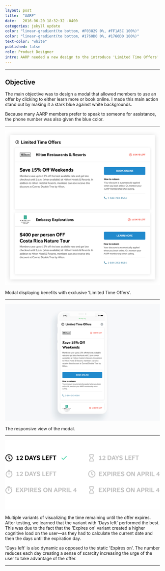 ```yaml
---
layout: post
title:  "AARP"
date:   2016-06-20 18:32:32 -0400
categories: jekyll update
color: "linear-gradient(to bottom, #F03829 0%, #FF1A5C 100%)"
color: "linear-gradient(to bottom, #1760D0 0%, #1760D0 100%)"
text-color: "white"
published: false
role: Product Designer
intro: AARP needed a new design to the introduce 'Limited Time Offers'. I worked closely with key stakeholders on the team to deliver the redesign to over 38 million members.
---
```


<hr>

<div class="row">
  <div class="col-sm-6">
    <h2 class="section-left">Objective</h2>
  </div>
  <div class="col-sm-6">
    <p>The main objective was to design a modal that allowed members to use an offer by clicking to either learn more or book online. I made this main action stand out by making it a stark blue against white backgrounds.</p>
    <p>Because many AARP members prefer to speak to someone for assistance, the phone number was also given the blue color.</p>
  </div>
</div>

<hr>

![hand](/img/lto-desktop.png)
<div class="caption">Modal displaying benefits with exclusive ‘Limited Time Offers’.</div>

<hr>

![hand](/img/aarp-modal-mobile.jpg)
<div class="caption">The responsive view of the modal.</div>

<hr>

![hand](/img/lto-time-remaining-tests.jpg)

Multiple variants of visualizing the time remaining until the offer expires. After testing, we learned that the variant with 'Days left' performed the best. This was due to the fact that the 'Expires on' variant created a higher cognitive load on the user—as they had to calculate the current date and then the days until the expiration day.

'Days left' is also dynamic as opposed to the static 'Expires on'. The number reduces each day creating a sense of scarcity increasing the urge of the user to take advantage of the offer.

<hr>
